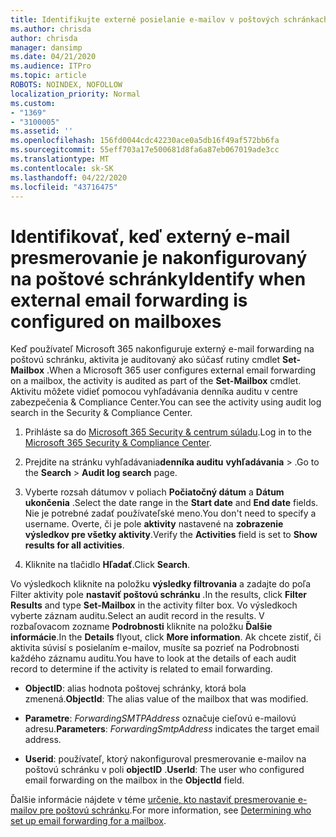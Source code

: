 ```yaml
---
title: Identifikujte externé posielanie e-mailov v poštových schránkach v denníkoch auditu
ms.author: chrisda
author: chrisda
manager: dansimp
ms.date: 04/21/2020
ms.audience: ITPro
ms.topic: article
ROBOTS: NOINDEX, NOFOLLOW
localization_priority: Normal
ms.custom:
- "1369"
- "3100005"
ms.assetid: ''
ms.openlocfilehash: 156fd0044cdc42230ace0a5db16f49af572bb6fa
ms.sourcegitcommit: 55eff703a17e500681d8fa6a87eb067019ade3cc
ms.translationtype: MT
ms.contentlocale: sk-SK
ms.lasthandoff: 04/22/2020
ms.locfileid: "43716475"
---
```

# <a name="identify-when-external-email-forwarding-is-configured-on-mailboxes"></a><span data-ttu-id="0a336-102">Identifikovať, keď externý e-mail presmerovanie je nakonfigurovaný na poštové schránky</span><span class="sxs-lookup"><span data-stu-id="0a336-102">Identify when external email forwarding is configured on mailboxes</span></span>

<span data-ttu-id="0a336-103">Keď používateľ Microsoft 365 nakonfiguruje externý e-mail forwarding na poštovú schránku, aktivita je auditovaný ako súčasť rutiny cmdlet **Set-Mailbox** .</span><span class="sxs-lookup"><span data-stu-id="0a336-103">When a Microsoft 365 user configures external email forwarding on a mailbox, the activity is audited as part of the **Set-Mailbox** cmdlet.</span></span> <span data-ttu-id="0a336-104">Aktivitu môžete vidieť pomocou vyhľadávania denníka auditu v centre zabezpečenia & Compliance Center.</span><span class="sxs-lookup"><span data-stu-id="0a336-104">You can see the activity using audit log search in the Security & Compliance Center.</span></span>

1. <span data-ttu-id="0a336-105">Prihláste sa do [Microsoft 365 Security & centrum súladu](https://protection.office.com/).</span><span class="sxs-lookup"><span data-stu-id="0a336-105">Log in to the [Microsoft 365 Security & Compliance Center](https://protection.office.com/).</span></span>

2. <span data-ttu-id="0a336-106">Prejdite na stránku vyhľadávania**denníka auditu** **vyhľadávania** > .</span><span class="sxs-lookup"><span data-stu-id="0a336-106">Go to the **Search** > **Audit log search** page.</span></span>

3. <span data-ttu-id="0a336-107">Vyberte rozsah dátumov v poliach **Počiatočný dátum** a **Dátum ukončenia** .</span><span class="sxs-lookup"><span data-stu-id="0a336-107">Select the date range in the **Start date** and **End date** fields.</span></span> <span data-ttu-id="0a336-108">Nie je potrebné zadať používateľské meno.</span><span class="sxs-lookup"><span data-stu-id="0a336-108">You don't need to specify a username.</span></span> <span data-ttu-id="0a336-109">Overte, či je pole **aktivity** nastavené na **zobrazenie výsledkov pre všetky aktivity**.</span><span class="sxs-lookup"><span data-stu-id="0a336-109">Verify the **Activities** field is set to **Show results for all activities**.</span></span>

4. <span data-ttu-id="0a336-110">Kliknite na tlačidlo **Hľadať**.</span><span class="sxs-lookup"><span data-stu-id="0a336-110">Click **Search**.</span></span>

<span data-ttu-id="0a336-111">Vo výsledkoch kliknite na položku **výsledky filtrovania** a zadajte do poľa Filter aktivity pole **nastaviť poštovú schránku** .</span><span class="sxs-lookup"><span data-stu-id="0a336-111">In the results, click **Filter Results** and type **Set-Mailbox** in the activity filter box.</span></span> <span data-ttu-id="0a336-112">Vo výsledkoch vyberte záznam auditu.</span><span class="sxs-lookup"><span data-stu-id="0a336-112">Select an audit record in the results.</span></span> <span data-ttu-id="0a336-113">V rozbaľovacom zozname **Podrobnosti** kliknite na položku **Ďalšie informácie**.</span><span class="sxs-lookup"><span data-stu-id="0a336-113">In the **Details** flyout, click **More information**.</span></span> <span data-ttu-id="0a336-114">Ak chcete zistiť, či aktivita súvisí s posielaním e-mailov, musíte sa pozrieť na Podrobnosti každého záznamu auditu.</span><span class="sxs-lookup"><span data-stu-id="0a336-114">You have to look at the details of each audit record to determine if the activity is related to email forwarding.</span></span>

- <span data-ttu-id="0a336-115">**ObjectID**: alias hodnota poštovej schránky, ktorá bola zmenená.</span><span class="sxs-lookup"><span data-stu-id="0a336-115">**ObjectId**: The alias value of the mailbox that was modified.</span></span>

- <span data-ttu-id="0a336-116">**Parametre**: _ForwardingSMTPAddress_ označuje cieľovú e-mailovú adresu.</span><span class="sxs-lookup"><span data-stu-id="0a336-116">**Parameters**: _ForwardingSmtpAddress_ indicates the target email address.</span></span>

- <span data-ttu-id="0a336-117">**Userid**: používateľ, ktorý nakonfiguroval presmerovanie e-mailov na poštovú schránku v poli **objectID** .</span><span class="sxs-lookup"><span data-stu-id="0a336-117">**UserId**: The user who configured email forwarding on the mailbox in the **ObjectId** field.</span></span>

<span data-ttu-id="0a336-118">Ďalšie informácie nájdete v téme [určenie, kto nastaviť presmerovanie e-mailov pre poštovú schránku](https://docs.microsoft.com/office365/securitycompliance/auditing-troubleshooting-scenarios#determining-who-set-up-email-forwarding-for-a-mailbox).</span><span class="sxs-lookup"><span data-stu-id="0a336-118">For more information, see [Determining who set up email forwarding for a mailbox](https://docs.microsoft.com/office365/securitycompliance/auditing-troubleshooting-scenarios#determining-who-set-up-email-forwarding-for-a-mailbox).</span></span>
